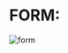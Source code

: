 # FORM:

![form](https://user-images.githubusercontent.com/104826351/197511292-9ee7161e-e4ee-4286-828f-106f40146c7c.png)
